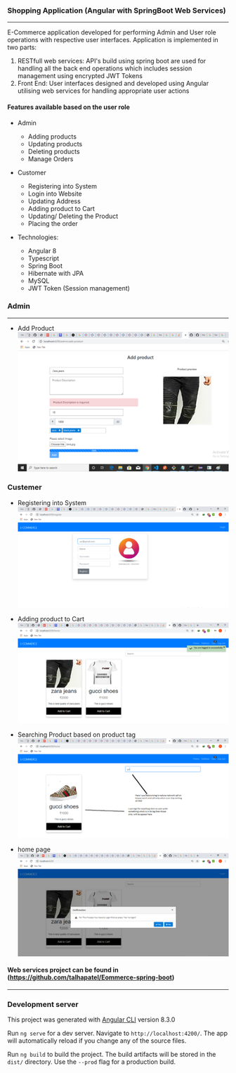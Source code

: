 ### Shopping Application (Angular with SpringBoot Web Services)
---------
E-Commerce application developed for performing Admin and User role operations with respective user interfaces. Application is implemented in two parts:
1. RESTfull web services: API's build using spring boot are used for handling all the back end operations which includes session management using encrypted JWT Tokens 
2. Front End: User interfaces designed and developed using Angular utilising web services for handling appropriate user actions  

#### Features available based on the user role
* Admin
  * Adding products
  * Updating products
  * Deleting products
  * Manage Orders
* Customer
  * Registering into System
  * Login into Website
  * Updating Address
  * Adding product to Cart
  * Updating/ Deleting the Product
  * Placing the order

* Technologies: 
  * Angular 8
  * Typescript
  * Spring Boot
  * Hibernate with JPA 
  * MySQL
  * JWT Token (Session management)
### Admin
----------

 * Add Product
 ![Image of screenshot](https://github.com/talhapatel/ecommerce-frontend/blob/master/screen-shot/admin-add%20%20product.png)
 
 ### Custemer
  * Registering into System
 ![Image of screenshot](https://github.com/talhapatel/ecommerce-frontend/blob/master/screen-shot/register.png)
 
  * Adding product to Cart
   ![Image of screenshot](https://github.com/talhapatel/ecommerce-frontend/blob/master/screen-shot/home.png)
 
 * Searching Product based on product tag
  ![Image of screenshot](https://github.com/talhapatel/ecommerce-frontend/blob/master/screen-shot/searching.png)
  * home page
  ![Image of screenshot](https://github.com/talhapatel/ecommerce-frontend/blob/master/screen-shot/unregisteruser.png)
  
 
#### Web services project can be found in (https://github.com/talhapatel/Eommerce-spring-boot)

---------
### Development server

This project was generated with [Angular CLI](https://github.com/angular/angular-cli) version 8.3.0

Run `ng serve` for a dev server. Navigate to `http://localhost:4200/`. The app will automatically reload if you change any of the source files.

Run `ng build` to build the project. The build artifacts will be stored in the `dist/` directory. Use the `--prod` flag for a production build.
